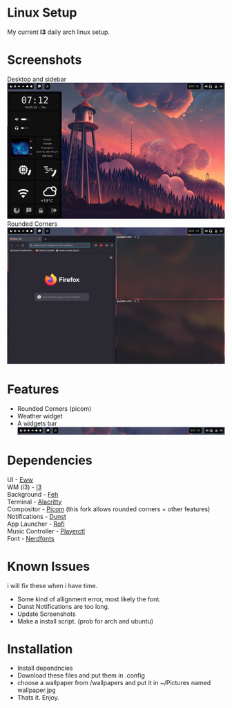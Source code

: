 # Linux Setup 
My current **I3** daily arch linux setup.

# Screenshots
Desktop and sidebar <br>
![screenshot1](https://github.com/Gwyd0/Linuxsetup/blob/main/screenshots/screenshot1.png?raw=true) <br>
Rounded Corners
![screenshot2](https://github.com/Gwyd0/Linuxsetup/blob/main/screenshots/screenshot2.png?raw=true) <br>
# Features
* Rounded Corners (picom)
* Weather widget
* A widgets bar 
![screenshot3](https://github.com/Gwyd0/Linuxsetup/blob/main/screenshots/screenshot3.png?raw=true) <br>


# Dependencies
UI - [Eww](https://github.com/elkowar/eww) <br />
WM (i3) - [I3](https://wiki.archlinux.org/title/I3) <br />
Background - [Feh](https://wiki.archlinux.org/title/Feh) <br />
Terminal - [Alacritty](https://wiki.archlinux.org/title/Alacritty) <br />
Compositor - [Picom](https://aur.archlinux.org/packages/picom-rounded-corners) (this fork allows rounded corners + other features)<br />
Notifications - [Dunst](https://wiki.archlinux.org/title/Dunst) <br />
App Launcher - [Rofi](https://github.com/davatorium/rofi) <br />
Music Controller - [Playerctl](https://archlinux.org/packages/community/x86_64/playerctl/) <br />
Font - [Nerdfonts](https://www.nerdfonts.com/) <br />

# Known Issues
i will fix these when i have time.
* Some kind of allignment error, most likely the font.
* Dunst Notifications are too long.
* Update Screenshots
* Make a install script. (prob for arch and ubuntu)

# Installation
* Install dependncies
* Download these files and put them in .config
* choose a wallpaper from /wallpapers and put it in ~/Pictures named wallpaper.jpg
* Thats it. Enjoy.
